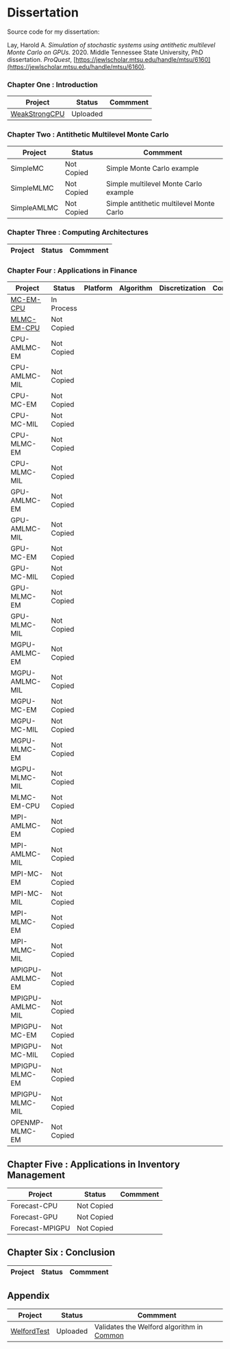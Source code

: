 # Dissertation
Source code for my dissertation:

Lay, Harold A. *Simulation of stochastic systems using antithetic multilevel Monte Carlo on GPUs.* 2020. Middle Tennessee State University, PhD dissertation. *ProQuest*, [https://jewlscholar.mtsu.edu/handle/mtsu/6160](https://jewlscholar.mtsu.edu/handle/mtsu/6160).


### Chapter One : Introduction

| Project | Status | Commment |
|---------|--------|----------|
| [WeakStrongCPU](https://github.com/jjlay/Dissertation/tree/master/WeakStrongCPU) | Uploaded | |


### Chapter Two : Antithetic Multilevel Monte Carlo

| Project | Status | Commment |
|---------|--------|----------|
|SimpleMC | Not Copied | Simple Monte Carlo example |
|SimpleMLMC | Not Copied | Simple multilevel Monte Carlo example |
|SimpleAMLMC | Not Copied | Simple antithetic multilevel Monte Carlo |


### Chapter Three : Computing Architectures

| Project | Status | Commment |
|---------|--------|----------|


### Chapter Four : Applications in Finance

| Project | Status | Platform | Algorithm | Discretization | Comment |
|---------|--------|----------|-----------|----------------|---------|
| [MC-EM-CPU ](https://github.com/jjlay/Dissertation/tree/master/MC-EM-CPU) | In Process | | | | |
| [MLMC-EM-CPU](https://github.com/jjlay/Dissertation/tree/master/MLMC-EM-CPU) | Not Copied | | | | |
| CPU-AMLMC-EM | Not Copied | | | | |
| CPU-AMLMC-MIL | Not Copied | | | | |
| CPU-MC-EM | Not Copied | | | | |
| CPU-MC-MIL | Not Copied | | | | |
| CPU-MLMC-EM | Not Copied | | | | |
| CPU-MLMC-MIL | Not Copied | | | | |
| GPU-AMLMC-EM | Not Copied | | | | |
| GPU-AMLMC-MIL | Not Copied | | | | |
| GPU-MC-EM | Not Copied | | | | |
| GPU-MC-MIL | Not Copied | | | | |
| GPU-MLMC-EM | Not Copied | | | | |
| GPU-MLMC-MIL | Not Copied | | | | |
| MGPU-AMLMC-EM | Not Copied | | | | |
| MGPU-AMLMC-MIL | Not Copied | | | | |
| MGPU-MC-EM | Not Copied | | | | |
| MGPU-MC-MIL | Not Copied | | | | |
| MGPU-MLMC-EM | Not Copied | | | | |
| MGPU-MLMC-MIL | Not Copied | | | | |
| MLMC-EM-CPU | Not Copied | | | | |
| MPI-AMLMC-EM | Not Copied | | | | |
| MPI-AMLMC-MIL | Not Copied | | | | |
| MPI-MC-EM | Not Copied | | | | |
| MPI-MC-MIL | Not Copied | | | | |
| MPI-MLMC-EM | Not Copied | | | | |
| MPI-MLMC-MIL | Not Copied | | | | |
| MPIGPU-AMLMC-EM | Not Copied | | | | |
| MPIGPU-AMLMC-MIL  | Not Copied | | | | |
| MPIGPU-MC-EM | Not Copied | | | | |
| MPIGPU-MC-MIL | Not Copied | | | | |
| MPIGPU-MLMC-EM | Not Copied | | | | |
| MPIGPU-MLMC-MIL | Not Copied | | | | |
| OPENMP-MLMC-EM  |  Not Copied | | | | |


## Chapter Five : Applications in Inventory Management

| Project | Status | Commment |
|---------|--------|----------|
| Forecast-CPU | Not Copied | | 
| Forecast-GPU | Not Copied | |
| Forecast-MPIGPU | Not Copied | |


## Chapter Six : Conclusion

| Project | Status | Commment |
|---------|--------|----------|


## Appendix

| Project | Status | Commment |
|---------|--------|----------|
| [WelfordTest](https://github.com/jjlay/Dissertation/tree/master/WelfordTest) | Uploaded | Validates the Welford algorithm in [Common](https://github.com/jjlay/Dissertation/tree/master/Common) |




